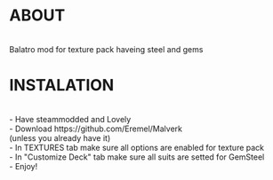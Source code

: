 <h1>ABOUT</h1><br>
Balatro mod for texture pack haveing steel and gems<br>

<h1>INSTALATION</h1><br>
- Have steammodded and Lovely<br>
- Download https://github.com/Eremel/Malverk<br>
(unless you already have it)<br>
- In TEXTURES tab make sure all options are enabled for texture pack<br>
- In "Customize Deck" tab make sure all suits are setted for GemSteel<br>
- Enjoy!

